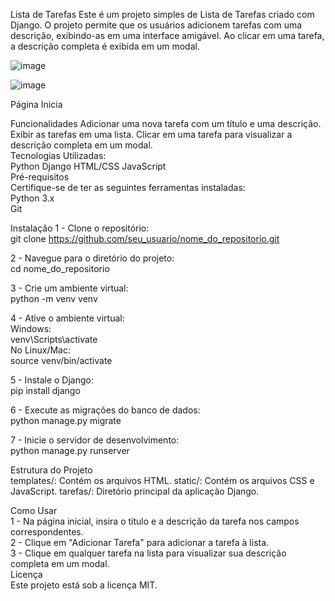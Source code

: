 Lista de Tarefas
Este é um projeto simples de Lista de Tarefas criado com Django. O projeto permite que os usuários adicionem tarefas com uma descrição, exibindo-as em uma interface amigável. Ao clicar em uma tarefa, a descrição completa é exibida em um modal.

![image](https://github.com/user-attachments/assets/ce92a12f-b082-4dcf-bfcb-a167e3d7e232)

![image](https://github.com/user-attachments/assets/798ed845-a27e-4165-9653-bcf4f36c25a7)


Página Inicia

Funcionalidades
Adicionar uma nova tarefa com um título e uma descrição.
Exibir as tarefas em uma lista.
Clicar em uma tarefa para visualizar a descrição completa em um modal.
<br>
Tecnologias Utilizadas:
<br>
Python
Django
HTML/CSS
JavaScript
<br>
Pré-requisitos<br>
Certifique-se de ter as seguintes ferramentas instaladas:
<br>
  Python 3.x<br>
  Git

Instalação
1 - Clone o repositório:<br>
  git clone https://github.com/seu_usuario/nome_do_repositorio.git

2 - Navegue para o diretório do projeto:<br>
  cd nome_do_repositorio

3 - Crie um ambiente virtual:<br>
  python -m venv venv

4 - Ative o ambiente virtual:<br>
  Windows:<br>
  venv\Scripts\activate
  <br>
  No Linux/Mac:<br>
  source venv/bin/activate

5 - Instale o Django:<br>
  pip install django

6 - Execute as migrações do banco de dados:<br>
  python manage.py migrate

7 - Inicie o servidor de desenvolvimento:<br>
  python manage.py runserver

Estrutura do Projeto<br>
templates/: Contém os arquivos HTML.
static/: Contém os arquivos CSS e JavaScript.
tarefas/: Diretório principal da aplicação Django.

Como Usar<br>
1 - Na página inicial, insira o título e a descrição da tarefa nos campos correspondentes.<br>
2 - Clique em "Adicionar Tarefa" para adicionar a tarefa à lista.<br>
3 - Clique em qualquer tarefa na lista para visualizar sua descrição completa em um modal.
<br>
Licença<br>
Este projeto está sob a licença MIT.
